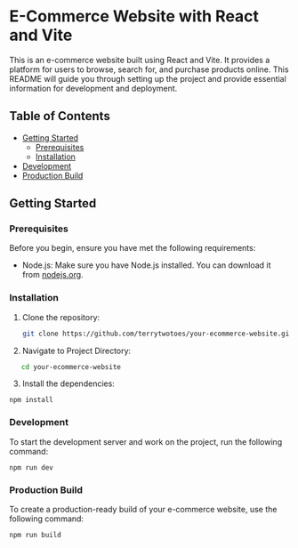 # E-Commerce Website with React and Vite



This is an e-commerce website built using React and Vite. It provides a platform for users to browse, search for, and purchase products online. This README will guide you through setting up the project and provide essential information for development and deployment.

## Table of Contents

- [Getting Started](#getting-started)
  - [Prerequisites](#prerequisites)
  - [Installation](#installation)
- [Development](#development)
- [Production Build](#production-build)

## Getting Started

### Prerequisites

Before you begin, ensure you have met the following requirements:

- Node.js: Make sure you have Node.js installed. You can download it from [nodejs.org](https://nodejs.org/).

### Installation

1. Clone the repository:

   ```bash
   git clone https://github.com/terrytwotoes/your-ecommerce-website.git


2. Navigate to Project Directory:

```bash
   cd your-ecommerce-website
```

3. Install the dependencies:
  ```
  npm install
```
### Development

To start the development server and work on the project, run the following command:
  ```
  npm run dev
```
### Production Build

To create a production-ready build of your e-commerce website, use the following command:
  ```
  npm run build

